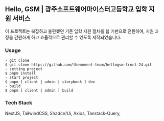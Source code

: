 ## Hello, GSM | 광주소프트웨어마이스터고등학교 입학 지원 서비스

이 프로젝트는 복잡하고 불편했던 기존 입학 지원 절차를 웹 기반으로 전환하여, 지원 과정을 간편하게 하고 효율적으로 관리할 수 있도록 제작되었습니다.

### Usage

```
- git clone
$ git clone https://github.com/themoment-team/hellogsm-front-24.git
- setting project
$ pnpm install
- start project
$ pnpm [ client | admin | storybook ] dev
- build
$ pnpm [ client | admin ] build
```

### Tech Stack

NextJS, TailwindCSS, Shadcn/Ui, Axios, Tanstack-Query,
